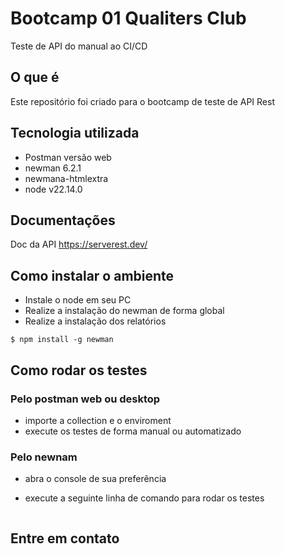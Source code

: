 # Bootcamp 01 Qualiters Club
Teste de API do manual ao CI/CD 

## O que é 
Este repositório foi criado para o bootcamp de teste de API Rest

## Tecnologia utilizada
- Postman versão web
- newman 6.2.1
- newmana-htmlextra
- node v22.14.0

## Documentações
Doc da API https://serverest.dev/

## Como instalar o ambiente
- Instale o node em seu PC
- Realize a instalação do newman de forma global
- Realize a instalação dos relatórios

```
$ npm install -g newman
```
## Como rodar os testes
### Pelo postman web ou desktop
- importe a collection e o enviroment
- execute os testes de forma manual ou automatizado
### Pelo newnam
- abra o console de sua preferência
- execute a seguinte linha de comando para rodar os testes

  ```
  ```
  

## Entre em contato



